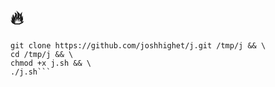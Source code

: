 # 🔥
```mkdir /tmp/j && \
git clone https://github.com/joshhighet/j.git /tmp/j && \
cd /tmp/j && \
chmod +x j.sh && \
./j.sh```
